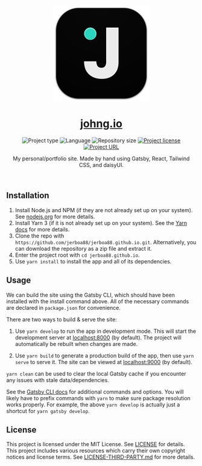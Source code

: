 <!-- Project Header -->
<div align="center">
  <img class="projectLogo" src="src/images/icon.svg" alt="Project logo" title="Project logo" width="256">

  <h1 class="projectName">
    <a href="https://johng.io" title="Project URL">johng.io</a>
  </h1>

  <p class="projectBadges">
    <img src="https://img.shields.io/badge/type-Website-ff5722.svg" alt="Project type" title="Project type">
    <img src="https://img.shields.io/github/languages/top/jerboa88/jerboa88.github.io.svg" alt="Language" title="Language">
    <img src="https://img.shields.io/github/repo-size/jerboa88/jerboa88.github.io.svg" alt="Repository size" title="Repository size">
    <a href="LICENSE">
      <img src="https://img.shields.io/github/license/jerboa88/jerboa88.github.io.svg" alt="Project license" title="Project license"/>
    </a>
    <a href="https://johng.io" title="Project URL">
			<img src="https://img.shields.io/website?url=https%3A%2F%2Fjohng.io&up_message=johng.io%20%E2%86%97" alt="Project URL" title="Project URL">
		</a>
  </p>

  <p class="projectDesc">
    My personal/portfolio site. Made by hand using Gatsby, React, Tailwind CSS, and daisyUI.
  </p>

  <br/>
</div>


## Installation
1. Install Node.js and NPM (if they are not already set up on your system). See [nodejs.org](https://nodejs.org/) for more details.
2. Install Yarn 3 (if it is not already set up on your system). See the [Yarn docs](https://yarnpkg.com/getting-started/install) for more details.
3. Clone the repo with `https://github.com/jerboa88/jerboa88.github.io.git`. Alternatively, you can download the repository as a zip file and extract it.
4. Enter the project root with `cd jerboa88.github.io`.
5. Use `yarn install` to install the app and all of its dependencies.


## Usage
We can build the site using the Gatsby CLI, which should have been installed with the install command above. All of the necessary commands are declared in `package.json` for convenience.

There are two ways to build & serve the site:
1. Use `yarn develop` to run the app in development mode. This will start the development server at [localhost:8000](https://localhost:8000) (by default). The project will automatically be rebuilt when changes are made.

2. Use `yarn build` to generate a production build of the app, then use `yarn serve` to serve it. The site can be viewed at [localhost:9000](https://localhost:9000) (by default).

`yarn clean` can be used to clear the local Gatsby cache if you encounter any issues with stale data/dependencies.

See the [Gatsby CLI docs](https://www.gatsbyjs.com/docs/reference/gatsby-cli/) for additional commands and options. You will likely have to prefix commands with `yarn` to make sure package resolution works properly. For example, the above `yarn develop` is actually just a shortcut for `yarn gatsby develop`.


## License
This project is licensed under the MIT License. See [LICENSE](LICENSE) for details. This project includes various resources which carry their own copyright notices and license terms. See [LICENSE-THIRD-PARTY.md](LICENSE-THIRD-PARTY.md) for more details.

